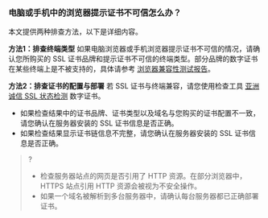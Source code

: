 ### 电脑或手机中的浏览器提示证书不可信怎么办？
本文提供两种排查方法，以下是详细内容。

**方法1：排查终端类型**
如果电脑浏览器或手机浏览器提示证书不可信的情况，请确认您所购买的 SSL 证书品牌和提示证书不可信的终端类型。部分品牌的数字证书在某些终端上是不被支持的，具体请参考 [浏览器兼容性测试报告](https://cloud.tencent.com/document/product/400/8639)。

**方法2：排查证书的配置与部署**
若 SSL 证书与终端兼容，请您使用检查工具 [亚洲诚信 SSL 状态检测](https://myssl.com/ssl.html) 数字证书。
- 如果检查结果中的证书品牌、证书类型以及域名与您购买的证书配置不一致，请您确认在服务器安装的 SSL 证书信息是否正确。
- 如果检查结果显示证书链信息不完整，请您确认在服务器安装的 SSL 证书信息是否正确。

>?
> - 检查服务器站点的网页是否引用了 HTTP 资源。在部分浏览器中，HTTPS 站点引用 HTTP 资源会被视为不安全操作。
> - 如果一个域名被解析到多台服务器中，请确认每台服务器都已正确部署证书。

